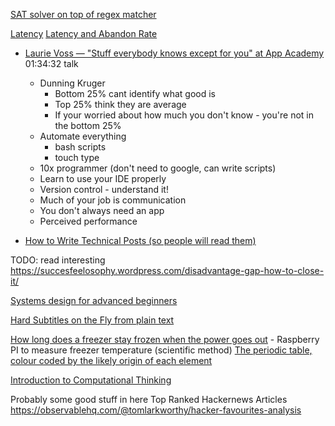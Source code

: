 

[SAT solver on top of regex matcher](https://yurichev.com/news/20200621_regex_SAT/)


[Latency](https://yenkel.dev/posts/a-tale-of-latency-and-broken-windows)
[Latency and Abandon Rate](http://blog.tacertain.com/p-four-nines/)

* [Laurie Voss — "Stuff everybody knows except for you" at App Academy](https://www.youtube.com/watch?v=E6k_lfg7aUE) 01:34:32 talk
    * Dunning Kruger
        * Bottom 25% cant identify what good is
        * Top 25% think they are average
        * If your worried about how much you don't know - you're not in the bottom 25%
    * Automate everything
        * bash scripts
        * touch type
    * 10x programmer (don't need to google, can write scripts)
    * Learn to use your IDE properly
    * Version control - understand it!
    * Much of your job is communication
    * You don't always need an app
    * Perceived performance


* [How to Write Technical Posts (so people will read them)](https://reasonablypolymorphic.com/blog/writing-technical-posts/)

TODO: read interesting
https://succesfeelosophy.wordpress.com/disadvantage-gap-how-to-close-it/

[Systems design for advanced beginners](https://robertheaton.com/2020/04/06/systems-design-for-advanced-beginners/)

[Hard Subtitles on the Fly from plain text](https://011.video/2020/08/03/burn-video-subtitles-on-the-fly-from-a-plain-text-file/)


[How long does a freezer stay frozen when the power goes out](https://woodgears.ca/heating/freezer.html) - Raspberry PI to measure freezer temperature (scientific method)
[The periodic table, colour coded by the likely origin of each element](https://twitter.com/olivertlord/status/1292562140776271872)


[Introduction to Computational Thinking](https://mitmath.github.io/18S191/Fall20/)


Probably some good stuff in here
Top Ranked Hackernews Articles
https://observablehq.com/@tomlarkworthy/hacker-favourites-analysis

